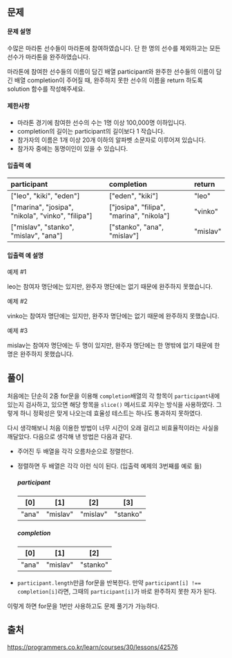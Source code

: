 ## 문제
#### 문제 설명
수많은 마라톤 선수들이 마라톤에 참여하였습니다. 단 한 명의 선수를 제외하고는 모든 선수가 마라톤을 완주하였습니다.

마라톤에 참여한 선수들의 이름이 담긴 배열 participant와 완주한 선수들의 이름이 담긴 배열 completion이 주어질 때, 완주하지 못한 선수의 이름을 return 하도록 solution 함수를 작성해주세요.

#### 제한사항
- 마라톤 경기에 참여한 선수의 수는 1명 이상 100,000명 이하입니다.
- completion의 길이는 participant의 길이보다 1 작습니다.
- 참가자의 이름은 1개 이상 20개 이하의 알파벳 소문자로 이루어져 있습니다.
- 참가자 중에는 동명이인이 있을 수 있습니다.

#### 입출력 예
|participant|completion|return|
|:-|:-|:-|
|["leo", "kiki", "eden"]|["eden", "kiki"]|"leo"
|["marina", "josipa", "nikola", "vinko", "filipa"]|["josipa", "filipa", "marina", "nikola"]|"vinko"
|["mislav", "stanko", "mislav", "ana"]|["stanko", "ana", "mislav"]|"mislav"

#### 입출력 예 설명

예제 #1

leo는 참여자 명단에는 있지만, 완주자 명단에는 없기 때문에 완주하지 못했습니다.


예제 #2

vinko는 참여자 명단에는 있지만, 완주자 명단에는 없기 때문에 완주하지 못했습니다.


예제 #3

mislav는 참여자 명단에는 두 명이 있지만, 완주자 명단에는 한 명밖에 없기 때문에 한명은 완주하지 못했습니다.

## 풀이
처음에는 단순히 2중 for문을 이용해 `completion`배열의 각 항목이 `participant`내에 있는지 검사하고, 있으면 해당 항목을 `slice()` 메서드로 지우는 방식을 사용하였다. 그렇게 하니 정확성은 맞게 나오는데 효율성 테스트는 하나도 통과하지 못하였다.

다시 생각해보니 처음 이용한 방법이 너무 시간이 오래 걸리고 비효율적이라는 사실을 깨달았다. 다음으로 생각해 낸 방법은 다음과 같다.

- 주어진 두 배열을 각각 오름차순으로 정렬한다.
- 정렬하면 두 배열은 각각 이런 식이 된다. (입출력 예제의 3번째를 예로 듦)
  ##### participant
  |[0]|[1]|[2]|[3]|
  |:-:|:-:|:-:|:-:|
  |"ana"|"mislav"|"mislav"|"stanko"|
  
  ##### completion
  |[0]|[1]|[2]|
  |:-:|:-:|:-:|
  |"ana"|"mislav"|"stanko"|
- `participant.length`만큼 for문을 반복한다. 만약 `participant[i] !== completion[i]`라면, 그때의 `participant[i]`가 바로 완주하지 못한 자가 된다.

이렇게 하면 for문을 1번만 사용하고도 문제 풀기가 가능하다.

## 출처
https://programmers.co.kr/learn/courses/30/lessons/42576
